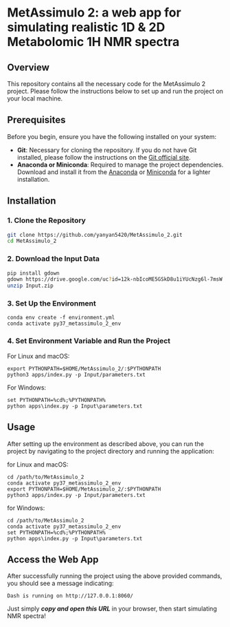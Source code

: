 # MetAssimulo 2: a web app for simulating realistic 1D & 2D Metabolomic 1H NMR spectra 

## Overview
This repository contains all the necessary code for the MetAssimulo 2 project. Please follow the instructions below to set up and run the project on your local machine.

## Prerequisites
Before you begin, ensure you have the following installed on your system:
- **Git**: Necessary for cloning the repository. If you do not have Git installed, please follow the instructions on the [Git official site](https://git-scm.com/book/en/v2/Getting-Started-Installing-Git).
- **Anaconda or Miniconda**: Required to manage the project dependencies. Download and install it from the [Anaconda](https://www.anaconda.com/products/distribution) or [Miniconda](https://docs.conda.io/en/latest/miniconda.html) for a lighter installation.


## Installation

### 1. Clone the Repository
```bash
git clone https://github.com/yanyan5420/MetAssimulo_2.git
cd MetAssimulo_2
```

### 2. Download the Input Data
```bash
pip install gdown
gdown https://drive.google.com/uc?id=12k-nbIcoME5GSkD8u1iYUcNzg6l-7msW
unzip Input.zip
```

### 3. Set Up the Environment
```
conda env create -f environment.yml
conda activate py37_metassimulo_2_env
```

### 4. Set Environment Variable and Run the Project
For Linux and macOS:
```
export PYTHONPATH=$HOME/MetAssimulo_2/:$PYTHONPATH
python3 apps/index.py -p Input/parameters.txt
```
For Windows:
```
set PYTHONPATH=%cd%;%PYTHONPATH%
python apps\index.py -p Input\parameters.txt
```

## Usage
After setting up the environment as described above, you can run the project by navigating to the project directory and running the application:

for Linux and macOS:
```
cd /path/to/MetAssimulo_2
conda activate py37_metassimulo_2_env
export PYTHONPATH=$HOME/MetAssimulo_2/:$PYTHONPATH
python3 apps/index.py -p Input/parameters.txt
```
for Windows:
```
cd /path/to/MetAssimulo_2
conda activate py37_metassimulo_2_env
set PYTHONPATH=%cd%;%PYTHONPATH%
python apps\index.py -p Input\parameters.txt
```
## Access the Web App
After successfully running the project using the above provided commands, you should see a message indicating: 

`Dash is running on http://127.0.0.1:8060/`

Just simply ***copy and open this URL*** in your browser, then start simulating NMR spectra!
